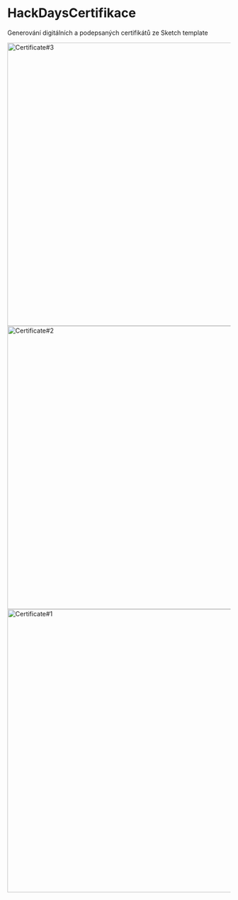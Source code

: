 # HackDaysCertifikace
Generování digitálních a podepsaných certifikátů ze Sketch template


<img width="639" alt="Certificate#3" src="https://user-images.githubusercontent.com/20557318/201494298-e789cfb0-1065-4d9b-9fdd-1b3d19328fb2.png">
<img width="639" alt="Certificate#2" src="https://user-images.githubusercontent.com/20557318/201494301-932f5a4d-ef4c-430d-804f-513b863c65f9.png">
<img width="639" alt="Certificate#1" src="https://user-images.githubusercontent.com/20557318/201494305-a1329aa3-e4e3-4db7-be0e-0ff983c36384.png">
